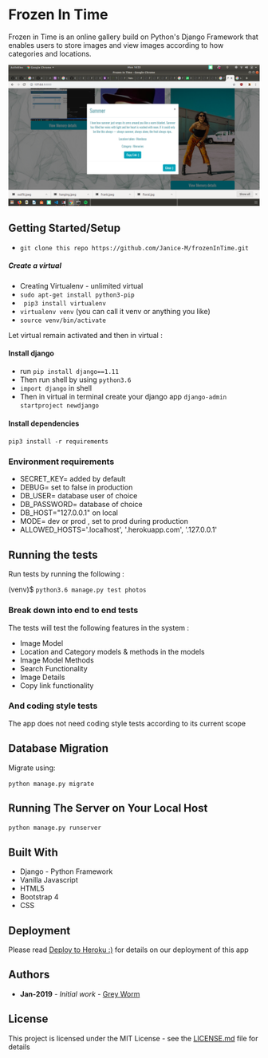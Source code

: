 # Frozen In Time

Frozen in Time is an online gallery build on Python's Django Framework that enables users to store images and view images according to how categories and locations.

![screenshot](photos/static/images/Screenshot.png)

## Getting Started/Setup

* `git clone this repo https://github.com/Janice-M/frozenInTime.git`

##### Create a virtual
* Creating Virtualenv - unlimited virtual
* `sudo apt-get install python3-pip`
* ` pip3 install virtualenv`
* `virtualenv venv` (you can call it venv or anything you like)
* `source venv/bin/activate`

 Let virtual remain activated and then in virtual :

#### Install django 

* run `pip install django==1.11`
* Then run shell  by using `python3.6`
* `import django` in shell
* Then in virtual in terminal  create your django app `django-admin startproject newdjango`

#### Install dependencies 

`pip3 install -r requirements`

### Environment requirements 

* SECRET_KEY= added by default
* DEBUG= set to false in production
* DB_USER= database user of choice
* DB_PASSWORD= database of choice
* DB_HOST="127.0.0.1" on local
* MODE= dev or prod , set to prod during production
* ALLOWED_HOSTS='.localhost', '.herokuapp.com', '.127.0.0.1' 


## Running the tests

Run tests by running the following :

(venv)$ `python3.6 manage.py test photos`

### Break down into end to end tests

The tests will test the following features in the system :

*  Image Model
*  Location and Category models & methods in the models
*  Image Model Methods
*  Search Functionality
*  Image Details
*  Copy link functionality

### And coding style tests

The app does not need coding style tests according to its current scope

## Database Migration

Migrate using:

`python manage.py migrate `

## Running The Server on Your Local Host
`python manage.py runserver`

## Built With

* Django - Python Framework
* Vanilla Javascript
* HTML5
* Bootstrap 4 
* CSS

## Deployment 

Please read [Deploy to Heroku :)](hhttps://simpleisbetterthancomplex.com/tutorial/2016/08/09/how-to-deploy-django-applications-on-heroku.html) for details on our deployment of this app



## Authors

* **Jan-2019** - *Initial work* - [Grey Worm](https://github.com/Janice-M)



## License

This project is licensed under the MIT License - see the [LICENSE.md](LICENSE.md) file for details
